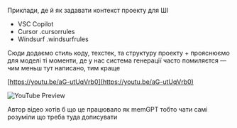 <!--
date: 2024-12-17T23:31:52
-->

Приклади, де й як задавати контекст проекту для ШІ
- VSC Copilot
- Cursor .cursorrules
- Windsurf .windsurfrules

Сюди додаємо стиль коду, техстек, та структуру проекту + прояснюємо для моделі ті моменти, де у нас система генерації часто помиляєтся — чим меньш тут написано, тим краще


[https://youtu.be/aG-utUqVrb0](https://youtu.be/aG-utUqVrb0)

![YouTube Preview](https://img.youtube.com/vi/aG-utUqVrb0/mqdefault.jpg)



Автор відео хотів б що це працювало як memGPT тобто чати самі розуміли що треба туда дописувати